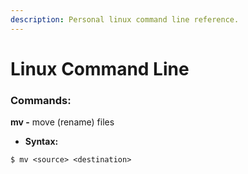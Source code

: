 ```yaml
---
description: Personal linux command line reference.
---
```


# Linux Command Line

### Commands:

**mv -** move \(rename\) files

* **Syntax:**

```text
$ mv <source> <destination>
```



